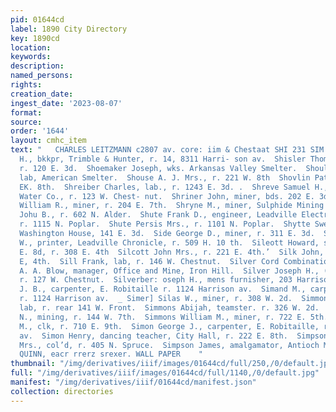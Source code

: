 ```yaml
---
pid: 01644cd
label: 1890 City Directory
key: 1890cd
location: 
keywords: 
description: 
named_persons: 
rights: 
creation_date: 
ingest_date: '2023-08-07'
format: 
source: 
order: '1644'
layout: cmhc_item
text: "   CHARLES LEITZMANN c2807 av. core: iim & Chestaat SHI 231 SIM  Shipley Robert
  H., bkkpr, Trimble & Hunter, r. 14, 8311 Harri- son av.  Shisler Thomas E., miner,
  r. 120 E. 3d.  Shoemaker Joseph, wks. Arkansas Valley Smelter.  Shoule Stephen,
  lab, American Smelter.  Shouse A. J. Mrs., r. 221 W. 8th  Shovlin Patrick, r. 212
  EK. 8th.  Shreiber Charles, lab., r. 1243 E. 3d. .  Shreve Samuel H., lab, Leadville
  Water Co., r. 123 W. Chest- nut.  Shriner John, miner, bds. 202 E. 3d.  Shriver
  William R., miner, r. 204 E. 7th.  Shryne M., miner, Sulphide Mining Co.  Shultz
  Johu B., r. 602 N. Alder.  Shute Frank D., engineer, Leadville Electric Light Co.,
  r. 1115 N. Poplar.  Shute Persis Mrs., r. 1101 N. Poplar.  Shytte Swen O., propr,
  Washington House, 141 E. 3d.  Side George D., miner, r. 311 E. 3d.  Siegel Frederick
  W., printer, Leadville Chronicle, r. 509 H. 10 th.  Sileott Howard, shoemaker, 206
  E. 8d, r. 308 E. 4th  Silcott John Mrs., r. 221 E. 4th.’  Silk John, miner, r. 409
  E, 4th.  Sill Frank, lab, r. 146 W. Chestnut.  Silver Cord Combination Mining Co.,
  A. A. Blow, manager, Office and Mine, Iron Hill.  Silver Joseph H., (Hymes & Silver,)
  r. 127 W. Chestnut.  Silverber: oseph H., mens furnisher, 203 Harrison av.  Simand
  J. B., carpenter, E. Robitaille r. 1124 Harrison av.  Simand M., carpenter, E. Robitaille,
  r. 1124 Harrison av.  _ Simer] Silas W., miner, r. 308 W. 2d.  Simmonich Joseph,
  lab, r. rear 141 W. Front.  Simmons Abijah, teamster. r. 326 W. 2d.  Simmons George
  N., mining, r. 144 W. 7th.  Simmons William M., miner, r. 722 E. 5th.  Simmons James
  M., clk, r. 710 E. 9th.  Simon George J., carpenter, E. Robitaille, r. 1124 Harrison
  av.  Simon Henry, dancing teacher, City Hall, r. 222 E. 8th.  Simpson Hattie T.
  Mrs., col’d, r. 405 N. Spruce.  Simpson James, amalgamator, Antioch Mill.  J. J.
  QUINN, eacr rrerz srexer. WALL PAPER    "
thumbnail: "/img/derivatives/iiif/images/01644cd/full/250,/0/default.jpg"
full: "/img/derivatives/iiif/images/01644cd/full/1140,/0/default.jpg"
manifest: "/img/derivatives/iiif/01644cd/manifest.json"
collection: directories
---
```

